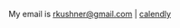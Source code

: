 My email is [rkushner@gmail.com](mailto:rtkushner@gmail.com) | [calendly](https://calendly.com/rxz/)
